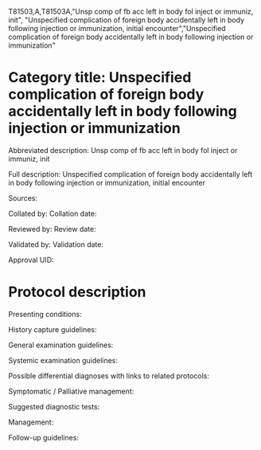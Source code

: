 T81503,A,T81503A,"Unsp comp of fb acc left in body fol inject or immuniz, init", "Unspecified complication of foreign body accidentally left in body following injection or immunization, initial encounter","Unspecified complication of foreign body accidentally left in body following injection or immunization"
# Category title: Unspecified complication of foreign body accidentally left in body following injection or immunization

Abbreviated description: Unsp comp of fb acc left in body fol inject or immuniz, init

Full description: Unspecified complication of foreign body accidentally left in body following injection or immunization, initial encounter

Sources:

Collated by:
Collation date:

Reviewed by:
Review date:

Validated by:
Validation date:

Approval UID:

# Protocol description

Presenting conditions:

History capture guidelines:

General examination guidelines:

Systemic examination guidelines:

Possible differential diagnoses with links to related protocols:

Symptomatic / Palliative management:

Suggested diagnostic tests:

Management:

Follow-up guidelines:
